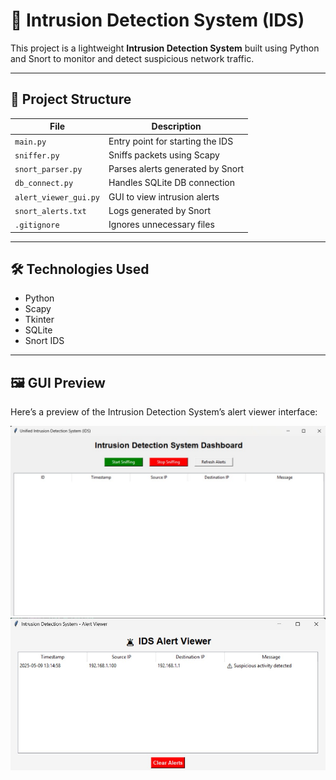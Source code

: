 # 🚨 Intrusion Detection System (IDS)

This project is a lightweight **Intrusion Detection System** built using Python and Snort to monitor and detect suspicious network traffic.

---

## 📂 Project Structure

| File                  | Description                            |
|-----------------------|----------------------------------------|
| `main.py`             | Entry point for starting the IDS       |
| `sniffer.py`          | Sniffs packets using Scapy             |
| `snort_parser.py`     | Parses alerts generated by Snort       |
| `db_connect.py`       | Handles SQLite DB connection           |
| `alert_viewer_gui.py` | GUI to view intrusion alerts           |
| `snort_alerts.txt`    | Logs generated by Snort                |
| `.gitignore`          | Ignores unnecessary files              |

---

## 🛠️ Technologies Used

- Python
- Scapy
- Tkinter
- SQLite
- Snort IDS


---

## 🖼️ GUI Preview

Here’s a preview of the Intrusion Detection System’s alert viewer interface:

![GUI Screenshot](gui_screenshot.jpg)
![OUTPUT_Screenshot](Alert_Gui.jpg)
